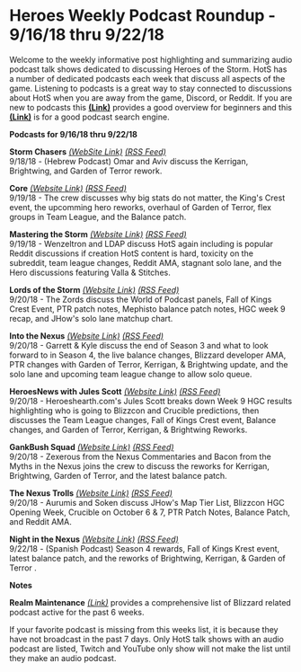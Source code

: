 # Heroes Weekly Podcast Roundup - 9/16/18 thru 9/22/18

Welcome to the weekly informative post highlighting and summarizing audio podcast talk shows dedicated to discussing Heroes of the Storm.  HotS has a number of dedicated podcasts each week that discuss all aspects of the game.  Listening to podcasts is a great way to stay connected to discussions about HotS when you are away from the game, Discord, or Reddit.  If you are new to podcasts this [**(Link)**](https://www.wired.com/story/podcasts-beginners-guide/) provides a good overview for beginners and this [**(Link)**](https://www.listennotes.com/) is for a good podcast search engine.  

**Podcasts for 9/16/18 thru 9/22/18**

**Storm Chasers** [*(WebSite Link)*](https://stormchasers.podbean.com/)  [*(RSS Feed)*](https://www.listennotes.com/c/r/94b39872def14f60a733682c5e8a55fe)  
9/18/18 - (Hebrew Podcast)  Omar and Aviv discuss the Kerrigan, Brightwing, and Garden of Terror rework.

**Core** [*(Website Link)*](https://www.frogpants.com/core) [*(RSS Feed)*](https://www.listennotes.com/c/r/25975bad4c5f4b2f9b586f745abaf721)  
9/19/18 - The crew discusses why big stats do not matter, the King's Crest event, the upcomming hero reworks, overhaul of Garden of Terror, flex groups in Team League, and the Balance patch.

**Mastering the Storm** [*(Website Link)*](https://anchor.fm/mtsp)  [*(RSS Feed)*](https://www.listennotes.com/c/r/8fe671984b02448789d40402b455a580)  
9/19/18 - Wenzeltron and LDAP discuss HotS again including is popular Reddit discussions if creation HotS content is hard, toxicity on the subreddit, team league changes, Reddit AMA, stagnant solo lane, and the Hero discussions featuring Valla & Stitches. 

**Lords of the Storm** [*(Website Link)*](http://lordsofthestorm.libsyn.com/podcast?utm_source=listennotes.com&utm_campaign=Listen+Notes&utm_medium=website) [*(RSS Feed)*](https://www.listennotes.com/c/r/d9650bf3799e403484f1f55c8c8e21ad)  
9/20/18 - The Zords discuss the World of Podcast panels, Fall of Kings Crest Event, PTR patch notes, Mephisto balance patch notes, HGC week 9 recap, and JHow's solo lane matchup chart.

**Into the Nexus** [*(Website Link)*](http://amove.tv/itnblog/?utm_source=listennotes.com&utm_campaign=Listen+Notes&utm_medium=website) [*(RSS Feed)*](https://www.listennotes.com/c/r/8f140829b53e47a794b068f35144d9cc)  
9/20/18 - Garrett & Kyle discuss the end of Season 3 and what to look forward to in Season 4, the live balance changes, Blizzard developer AMA, PTR changes with Garden of Terror, Kerrigan, & Brightwing update, and the solo lane and upcoming team league change to allow solo queue.

**HeroesNews with Jules Scott** [*(Website Link)*](https://heroesnewswithjulesscott.simplecast.fm/)  [*(RSS Feed)*](https://www.listennotes.com/c/r/42587291a4ba4f1797bc93028851a81b)  
9/20/18 - Heroeshearth.com's Jules Scott breaks down Week 9 HGC results highlighting who is going to Blizzcon and Crucible predictions, then discusses the Team League changes, Fall of Kings Crest event, Balance changes, and Garden of Terror, Kerrigan, & Brightwing Reworks. 

**GankBush Squad** [*(Website Link)*](http://www.gankbushsquad.com/?utm_source=listennotes.com&utm_campaign=Listen+Notes&utm_medium=website) [*(RSS Feed)*](https://www.listennotes.com/c/r/49bf051c12a44ecb9f76c027347b2d1a)  
9/20/18 - Zexerous from the Nexus Commentaries and Bacon from the Myths in the Nexus joins the crew to discuss the reworks for Kerrigan, Brightwing, Garden of Terror, and the latest balance patch.

**The Nexus Trolls** [*(Website Link)*](https://trolls.gg/thenexustrolls/094-the-nexus-trolls-you-get-a-rework-you-get-a-rework/?utm_source=listennotes.com&utm_campaign=Listen+Notes&utm_medium=website) [*(RSS Feed)*](https://www.listennotes.com/c/r/673e8c3efab54a7a90290e42efe780e4)  
9/20/18 - Aurumis and Soken discuss JHow's Map Tier List, Blizzcon HGC Opening Week, Crucible on October 6 & 7, PTR Patch Notes, Balance Patch, and Reddit AMA.

**Night in the Nexus** [*(Website Link)*](https://us.ivoox.com/en/podcast-noche-nexo-podcast-heroes-of_sq_f1406701_1.html) [*(RSS Feed)*](https://www.listennotes.com/c/r/e6f75dcc8e73490d9f749d2897f58529)  
9/22/18 - (Spanish Podcast) Season 4 rewards, Fall of Kings Krest event, latest balance patch, and the reworks of Brightwing, Kerrigan, & Garden of Terror .

**Notes**  

**Realm Maintenance** [*(Link)*](https://realm-maintenance.com/) provides a comprehensive list of Blizzard related podcast active for the past 6 weeks.

If your favorite podcast is missing from this weeks list, it is because they have not broadcast in the past 7 days.
Only HotS talk shows with an audio podcast are listed, Twitch and YouTube only show will not make the list until they make an audio podcast.